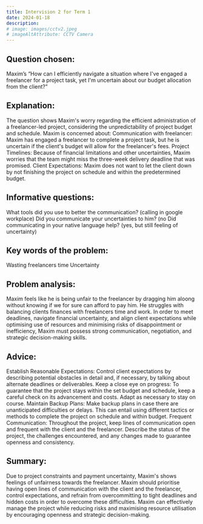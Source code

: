 ```yaml
---
title: Intervision 2 for Term 1
date: 2024-01-18
description: 
# image: images/cctv2.jpeg
# imageAltAttribute: CCTV Camera
---
```


## Question chosen: 
Maxim’s “How can I efficiently navigate a situation where I've engaged a freelancer for a project task, yet I'm uncertain about our budget allocation from the client?”

## Explanation: 
The question shows Maxim's worry regarding the efficient administration of a freelancer-led project, considering the unpredictability of project budget and schedule. Maxim is concerned about:
Communication with freelancer: Maxim has engaged a freelancer to complete a project task, but he is uncertain if the client's budget will allow for the freelancer's fees.
Project Timelines: Because of financial limitations and other uncertainties, Maxim worries that the team might miss the three-week delivery deadline that was promised.
Client Expectations: Maxim does not want to let the client down by not finishing the project on schedule and within the predetermined budget.

## Informative questions:
What tools did you use to better the communication? (calling in google workplace)
Did you communicate your uncertainties to him? (no
Did communicating in your native language help? (yes, but still feeling of uncertainty)

## Key words of the problem:
Wasting freelancers time
Uncertainty

## Problem analysis: 
Maxim feels like he is being unfair to the freelancer by dragging him aloong without knowing if we for sure can afford to pay him. He struggles with balancing clients finances with freelancers time and work. In order to meet deadlines, navigate financial uncertainty, and align client expectations while optimising use of resources and minimising risks of disappointment or inefficiency, Maxim must possess strong communication, negotiation, and strategic decision-making skills.

## Advice: 
Establish Reasonable Expectations: Control client expectations by describing potential obstacles in detail and, if necessary, by talking about alternate deadlines or deliverables.
Keep a close eye on progress: To guarantee that the project stays within the set budget and schedule, keep a careful check on its advancement and costs. Adapt as necessary to stay on course.
Maintain Backup Plans: Make backup plans in case there are unanticipated difficulties or delays. This can entail using different tactics or methods to complete the project on schedule and within budget.
Frequent Communication: Throughout the project, keep lines of communication open and frequent with the client and the freelancer. Describe the status of the project, the challenges encountered, and any changes made to guarantee openness and consistency.

## Summary:
Due to project constraints and payment uncertainty, Maxim's shows feelings of unfairness towards the freelancer. Maxim should prioritise having open lines of communication with the client and the freelancer, control expectations, and refrain from overcommitting to tight deadlines and hidden costs in order to overcome these difficulties. Maxim can effectively manage the project while reducing risks and maximising resource utilisation by encouraging openness and strategic decision-making.
